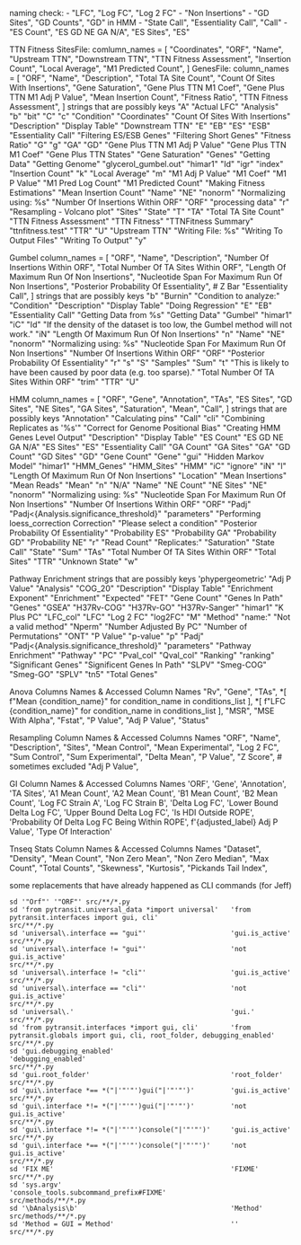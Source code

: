 naming check:
    - "LFC", "Log FC", "Log 2 FC"
    - "Non Insertions"
    - "GD Sites", "GD Counts", "GD" in HMM
    - "State Call", "Essentiality Call", "Call"
    - "ES Count", "ES GD NE GA N/A", "ES Sites", "ES"


TTN Fitness
    SitesFile:
        comlumn_names = [
            "Coordinates",
            "ORF",
            "Name",
            "Upstream TTN",
            "Downstream TTN",
            "TTN Fitness Assessment",
            "Insertion Count",
            "Local Average",
            "M1 Predicted Count",
        ]
    GenesFile:
        column_names = [
            "ORF",
            "Name",
            "Description",
            "Total TA Site Count",
            "Count Of Sites With Insertions",
            "Gene Saturation",
            "Gene Plus TTN M1 Coef",
            "Gene Plus TTN M1 Adj P Value",
            "Mean Insertion Count",
            "Fitness Ratio",
            "TTN Fitness Assessment",
        ]
    strings that are possibly keys
        "A"
        "Actual LFC"
        "Analysis"
        "b"
        "bit"
        "C"
        "c"
        "Condition"
        "Coordinates"
        "Count Of Sites With Insertions"
        "Description"
        "Display Table"
        "Downstream TTN"
        "E"
        "EB"
        "ES"
        "ESB"
        "Essentiality Call"
        "Filtering ES/ESB Genes"
        "Filtering Short Genes"
        "Fitness Ratio"
        "G"
        "g"
        "GA"
        "GD"
        "Gene Plus TTN M1 Adj P Value"
        "Gene Plus TTN M1 Coef"
        "Gene Plus TTN States"
        "Gene Saturation"
        "Genes"
        "Getting Data"
        "Getting Genome"
        "glycerol_gumbel.out"
        "himar1"
        "Id"
        "igr"
        "index"
        "Insertion Count"
        "k"
        "Local Average"
        "m"
        "M1 Adj P Value"
        "M1 Coef"
        "M1 P Value"
        "M1 Pred Log Count"
        "M1 Predicted Count"
        "Making Fitness Estimations"
        "Mean Insertion Count"
        "Name"
        "NE"
        "nonorm"
        "Normalizing using: %s"
        "Number Of Insertions Within ORF"
        "ORF"
        "processing data"
        "r"
        "Resampling - Volcano plot"
        "Sites"
        "State"
        "T"
        "TA"
        "Total TA Site Count"
        "TTN Fitness Assessment"
        "TTN Fitness"
        "TTNFitness Summary"
        "ttnfitness.test"
        "TTR"
        "U"
        "Upstream TTN"
        "Writing File: %s"
        "Writing To Output Files"
        "Writing To Output"
        "y"

Gumbel
    column_names = [
        "ORF", 
        "Name", 
        "Description", 
        "Number Of Insertions Within ORF",
        "Total Number Of TA Sites Within ORF", 
        "Length Of Maximum Run Of Non Insertions",
        "Nucleotide Span For Maximum Run Of Non Insertions",
        "Posterior Probability Of Essentiality", # Z Bar
        "Essentiality Call",
    ]
    strings that are possibly keys
        "b"
        "Burnin"
        "Condition to analyze:"
        "Condition"
        "Description"
        "Display Table"
        "Doing Regression"
        "E"
        "EB"
        "Essentiality Call"
        "Getting Data from %s"
        "Getting Data"
        "Gumbel"
        "himar1"
        "iC"
        "Id"
        "If the density of the dataset is too low, the Gumbel method will not work."
        "iN"
        "Length Of Maximum Run Of Non Insertions"
        "n"
        "Name"
        "NE"
        "nonorm"
        "Normalizing using: %s"
        "Nucleotide Span For Maximum Run Of Non Insertions"
        "Number Of Insertions Within ORF"
        "ORF"
        "Posterior Probability Of Essentiality"
        "r"
        "s"
        "S"
        "Samples"
        "Sum"
        "t"
        "This is likely to have been caused by poor data (e.g. too sparse)."
        "Total Number Of TA Sites Within ORF"
        "trim"
        "TTR"
        "U"

HMM 
    column_names = [
        "ORF",
        "Gene",
        "Annotation",
        "TAs",
        "ES Sites",
        "GD Sites",
        "NE Sites",
        "GA Sites",
        "Saturation",
        "Mean",
        "Call",
    ]
    strings that are possibly keys
        "Annotation"
        "Calculating pins"
        "Call"
        "cli"
        "Combining Replicates as '%s'"
        "Correct for Genome Positional Bias"
        "Creating HMM Genes Level Output"
        "Description"
        "Display Table"
        "ES Count"
        "ES GD NE GA N/A"
        "ES Sites"
        "ES"
        "Essentiality Call"
        "GA Count"
        "GA Sites"
        "GA"
        "GD Count"
        "GD Sites"
        "GD"
        "Gene Count"
        "Gene"
        "gui"
        "Hidden Markov Model"
        "himar1"
        "HMM_Genes"
        "HMM_Sites"
        "HMM"
        "iC"
        "ignore"
        "iN"
        "l"
        "Length Of Maximum Run Of Non Insertions"
        "Location"
        "Mean Insertions"
        "Mean Reads"
        "Mean"
        "n"
        "N/A"
        "Name"
        "NE Count"
        "NE Sites"
        "NE"
        "nonorm"
        "Normalizing using: %s"
        "Nucleotide Span For Maximum Run Of Non Insertions"
        "Number Of Insertions Within ORF"
        "ORF"
        "Padj"
        "Padj<{Analysis.significance_threshold}"
        "parameters"
        "Performing loess_correction Correction"
        "Please select a condition"
        "Posterior Probability Of Essentiality"
        "Probability ES"
        "Probability GA"
        "Probability GD"
        "Probability NE"
        "r"
        "Read Count"
        "Replicates:"
        "Saturation"
        "State Call"
        "State"
        "Sum"
        "TAs"
        "Total Number Of TA Sites Within ORF"
        "Total Sites"
        "TTR"
        "Unknown State"
        "w"

Pathway Enrichment strings that are possibly keys
    'phypergeometric'
    "Adj P Value"
    "Analysis"
    "COG_20"
    "Description"
    "Display Table"
    "Enrichment Exponent"
    "Enrichment"
    "Expected"
    "FET"
    "Gene Count"
    "Genes In Path"
    "Genes"
    "GSEA"
    "H37Rv-COG"
    "H37Rv-GO"
    "H37Rv-Sanger"
    "himar1"
    "K Plus PC"
    "LFC_col"
    "LFC"
    "Log 2 FC"
    "log2FC"
    "M"
    "Method"
    "name:"
    "Not a valid method"
    "Nperm"
    "Number Adjusted By PC"
    "Number of Permutations"
    "ONT"
    "P Value"
    "p-value"
    "p"
    "Padj"
    "Padj<{Analysis.significance_threshold}"
    "parameters"
    "Pathway Enrichment"
    "Pathway"
    "PC"
    "Pval_col"
    "Qval_col"
    "Ranking"
    "ranking"
    "Significant Genes"
    "Significent Genes In Path"
    "SLPV"
    "Smeg-COG"
    "Smeg-GO"
    "SPLV"
    "tn5"
    "Total Genes"

Anova Columns Names & Accessed Column Names
    "Rv",
    "Gene",
    "TAs",
    *[ f"Mean {condition_name}" for condition_name in conditions_list ],
    *[  f"LFC {condition_name}" for condition_name in conditions_list ],
    "MSR",
    "MSE With Alpha",
    "Fstat",
    "P Value",
    "Adj P Value",
    "Status"
    
Resampling Column Names & Accessed Columns Names
    "ORF",
    "Name",
    "Description",
    "Sites",
    "Mean Control",
    "Mean Experimental",
    "Log 2 FC",
    "Sum Control",
    "Sum Experimental",
    "Delta Mean",
    "P Value",
    "Z Score", # sometimes excluded
    "Adj P Value",

GI Column Names & Accessed Columns Names 
    'ORF',
    'Gene',
    'Annotation',
    'TA Sites',
    'A1 Mean Count',
    'A2 Mean Count',
    'B1 Mean Count',
    'B2 Mean Count',
    'Log FC Strain A',
    'Log FC Strain B',
    'Delta Log FC',
    'Lower Bound Delta Log FC',
    'Upper Bound Delta Log FC',
    'Is HDI Outside ROPE',
    'Probability Of Delta Log FC Being Within ROPE',
    f'{adjusted_label} Adj P Value',
    'Type Of Interaction'

Tnseq Stats Column Names & Accessed Columns Names 
    "Dataset",
    "Density",
    "Mean Count",
    "Non Zero Mean",
    "Non Zero Median",
    "Max Count",
    "Total Counts",
    "Skewness",
    "Kurtosis",
    "Pickands Tail Index",



some replacements that have already happened as CLI commands (for Jeff)
```shell
sd '"Orf"' '"ORF"' src/**/*.py
sd 'from pytransit.universal_data *import universal'   'from pytransit.interfaces import gui, cli'                              src/**/*.py
sd 'universal\.interface == "gui"'                     'gui.is_active'                                                          src/**/*.py
sd 'universal\.interface != "gui"'                     'not gui.is_active'                                                      src/**/*.py
sd 'universal\.interface != "cli"'                     'gui.is_active'                                                          src/**/*.py
sd 'universal\.interface == "cli"'                     'not gui.is_active'                                                      src/**/*.py
sd 'universal\.'                                       'gui.'                                                                   src/**/*.py
sd 'from pytransit.interfaces *import gui, cli'        'from pytransit.globals import gui, cli, root_folder, debugging_enabled' src/**/*.py
sd 'gui.debugging_enabled'                             'debugging_enabled'                                                      src/**/*.py
sd 'gui.root_folder'                                   'root_folder'                                                            src/**/*.py
sd 'gui\.interface *== *("|'"'"')gui("|'"'"')'         'gui.is_active'                                                          src/**/*.py
sd 'gui\.interface *!= *("|'"'"')gui("|'"'"')'         'not gui.is_active'                                                      src/**/*.py
sd 'gui\.interface *!= *("|'"'"')console("|'"'"')'     'gui.is_active'                                                          src/**/*.py
sd 'gui\.interface *== *("|'"'"')console("|'"'"')'     'not gui.is_active'                                                      src/**/*.py
sd 'FIX ME'                                            'FIXME'                                                                  src/**/*.py
sd 'sys.argv'                                          'console_tools.subcommand_prefix#FIXME'                                  src/methods/**/*.py
sd '\bAnalysis\b'                                      'Method'                                                                 src/methods/**/*.py
sd 'Method = GUI = Method'                             ''                                                                       src/**/*.py
```